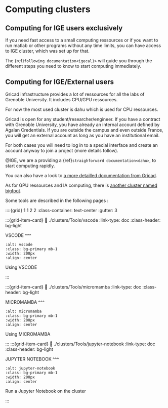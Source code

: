 # Computing clusters

## Computing for IGE users exclusively

If you need fast access to a small computing ressources or if you want to run matlab or other programs without any time limits, you can have access to IGE cluster, which was set up for that.

The {ref}`following documentation<igecal1>` will guide you through the different steps you need to know to start computing immediately.

## Computing for IGE/External users

Gricad infrastructure provides a lot of ressources for all the labs of Grenoble University. It includes CPU/GPU ressources.

For now the most used cluster is dahu which is used for CPU ressources.

Gricad is open for any student/researcher/engineer. If you have a contract with Grenoble University, you have already an internal account defined by Agalan Credentials. If you are outside the campus and even outside France, you will get an external account as long as you have an institutional email.

For both cases you will need to log in to a special interface and create an account anyway to join a project (more details follow).


@IGE, we are a providing a {ref}`straighforward documentation<dahu>`, to start computing rapidly.

You can also have a look to [a more detailled documentation from Gricad](https://gricad-doc.univ-grenoble-alpes.fr/hpc/).

As for GPU ressources and IA computing, there is [another cluster named bigfoot](https://gricad-doc.univ-grenoble-alpes.fr/hpc/joblaunch/job_gpu/).

Some tools are described in the following pages :

::::{grid} 1 1 2 2
:class-container: text-center 
:gutter: 3

:::{grid-item-card} 
:link: ./clusters/Tools/vscode
:link-type: doc
:class-header: bg-light

VSCODE
^^^
```{image} ./clusters/Tools/images/vscode.png
:alt: vscode
:class: bg-primary mb-1
:width: 200px
:align: center
```

Using VSCODE

:::

:::{grid-item-card} 
:link: ./clusters/Tools/micromamba
:link-type: doc
:class-header: bg-light

MICROMAMBA
^^^
```{image} ./clusters/Tools/images/micromamba.png
:alt: micromamba
:class: bg-primary mb-1
:width: 200px
:align: center
```

Using MICROMAMBA

:::
:::{grid-item-card} 
:link: ./clusters/Tools/jupyter-notebook
:link-type: doc
:class-header: bg-light

JUPYTER NOTEBOOK 
^^^
```{image}  ./clusters/Tools/images/logo-JUPYTER.jpg
:alt: jupyter-notebook
:class: bg-primary mb-1
:width: 200px
:align: center
```

Run a Jupyter Notebook on the cluster 

:::







